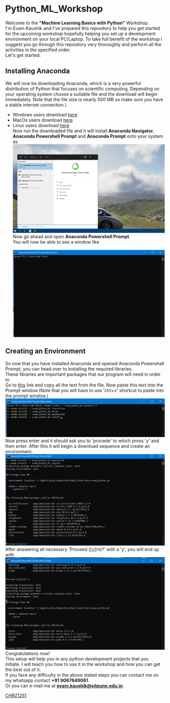 # Python_ML_Workshop
Welcome to the **"Machine Learning Basics with Python"** Workshop.\
I'm Evam Kaushik and I've prepared this repository to help you get started for the upcoming workshop hopefully helping you set up a development environment on your local PC/Laptop. To take full benefit of the workshop I suggest you go through this repository very thoroughly and perform all the activities in the specified order.\
Let's get started.

## Installing Anaconda
We will now be downloading Anaconda, which is a very powerful distribution of Python that focuses on scientific computing. Depending on your operating system choose a suitable file and the download will begin immediately. Note that the file size is nearly 500 MB so make sure you have a stable internet connection.\
* Windows users download [here](https://repo.anaconda.com/archive/Anaconda3-2020.02-Windows-x86_64.exe)
* MacOs users download [here](https://repo.anaconda.com/archive/Anaconda3-2020.02-MacOSX-x86_64.pkg)
* Linux users download [here](https://repo.anaconda.com/archive/Anaconda3-2020.02-Linux-x86_64.sh) \
Now run the downloaded file and it will install **Anaconda Navigator**, **Anaconda Powershell Prompt** and **Anaconda Prompt** onto your system as <br>
![](https://github.com/kickereb/Python_ML_Workshop/blob/master/Images/Statrt_menu.png) <br>
Now go ahead and open **Anaconda Powershell Prompt**. <br>
You will now be able to see a window like <br> <br>
![](https://github.com/kickereb/Python_ML_Workshop/blob/master/Images/prompt.png) <br>
## Creating an Environment
So now that you have installed Anaconda and opened Anaconda Powershell Prompt, you can head over to installing the required libraries. <br>
These libraries are important packages that our program will need in order to <br>Go to [this](https://github.com/kickereb/Python_ML_Workshop/blob/master/script.txt) link and copy all the text from the file. Now paste this text into the Prompt window.(Note that you will have to use 'ctrl+v' shortcut to paste into the prompt window.) <br>
![](https://github.com/kickereb/Python_ML_Workshop/blob/master/Images/paste_script.png)
Now press enter and it should ask you to 'procede' to which press 'y' and then enter. After this it will begin a download sequence and create an environment.  <br>
![](https://github.com/kickereb/Python_ML_Workshop/blob/master/Images/choice.png) <br>
After answering all necessary 'Proceed ([y]/n)?' with a 'y', you will end up with
![](https://github.com/kickereb/Python_ML_Workshop/blob/master/Images/done_env.png) <br>
Congratulations now! <br>
This setup will help you in any python development projects that you initiate. I will teach you how to use it in the workshop and how you can get the best out of it. <br>
If you face any difficulty in the above stated steps you can contact me on my whatsapp contact **+91 9067649061**. <br>
Or you can e-mail me at **evam.kaushik@sitpune.edu.in**. <br>

[CHRZ1251](https://colab.research.google.com/notebooks/intro.ipynb)
